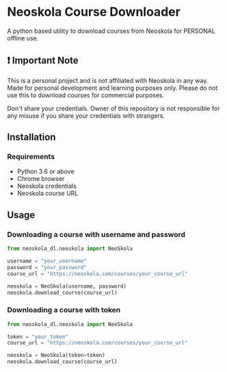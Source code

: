 # Neoskola Course Downloader

A python based utility to download courses from Neoskola for PERSONAL offline use.

## ❗ Important Note

This is a personal project and is not affiliated with Neoskola in any way. Made for personal development and learning
purposes only. Please do not use this to download courses for commercial purposes.

Don't share your credentials. Owner of this repository is not responsible for any misuse if you share your credentials
with strangers.

## Installation

### Requirements

- Python 3.6 or above
- Chrome browser
- Neoskola credentials
- Neoskola course URL

## Usage

### Downloading a course with username and password

```python
from neoskola_dl.neoskola import NeoSkola

username = "your_username"
password = "your_password"
course_url = "https://neoskola.com/courses/your_course_url"

neoskola = NeoSkola(username, password)
neoskola.download_course(course_url)
```

### Downloading a course with token

```python
from neoskola_dl.neoskola import NeoSkola

token = "your_token"
course_url = "https://neoskola.com/courses/your_course_url"

neoskola = NeoSkola(token=token)
neoskola.download_course(course_url)
```